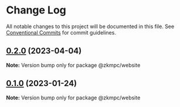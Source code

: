 # Change Log

All notable changes to this project will be documented in this file.
See [Conventional Commits](https://conventionalcommits.org) for commit guidelines.

## [0.2.0](https://github.com/quadratic-funding/mpc-phase2-suite/compare/v0.1.0...v0.2.0) (2023-04-04)

**Note:** Version bump only for package @zkmpc/website





## [0.1.0](https://github.com/0xjei/mpc-phase2-suite/compare/v0.0.1...v0.1.0) (2023-01-24)

**Note:** Version bump only for package @zkmpc/website
